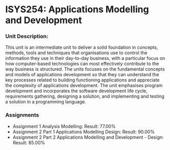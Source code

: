 # ISYS254: Applications Modelling and Development

### Unit Description: 
This unit is an intermediate unit to deliver a solid foundation in concepts, methods, tools and techniques that organisations use to control the information they use in their day-to-day business, with a particular focus on how computer-based technologies can most effectively contribute to the way business is structured. The units focuses on the fundamental concepts and models of applications development so that they can understand the key processes related to building functioning applications and appreciate the complexity of applications development. The unit emphasises program development and incorporates the software development life cycle, requirements gathering, designing a solution, and implementing and testing a solution in a programming language.


### Assignments 
- Assignment 1 Analysis Modelling: Result: 77.00%	
- Assignment 2 Part 1 Applications Modelling Design: Result: 90.00%	
- Assignment 2 Part 2 Applications Modelling and Development - Design: Result: 85.00%
